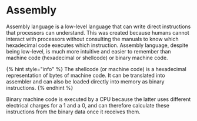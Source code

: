 # Assembly

Assembly language is a low-level language that can write direct instructions that processors can understand. This was created because humans cannot interact with processors without consulting the manuals to know which hexadecimal code executes which instruction. Assembly language, despite being low-level, is much more intuitive and easier to remember than machine code (hexadecimal or shellcode) or binary machine code.

{% hint style="info" %}
The shellcode (or machine code) is a hexadecimal representation of bytes of machine code. It can be translated into assembler and can also be loaded directly into memory as binary instructions.
{% endhint %}

Binary machine code is executed by a CPU because the latter uses different electrical charges for a 1 and a 0, and can therefore calculate these instructions from the binary data once it receives them.

